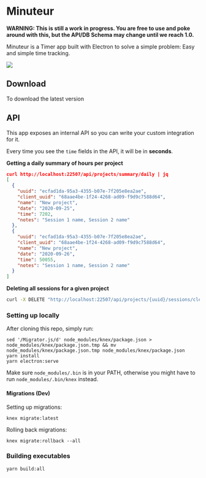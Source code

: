 # Minuteur

**WARNING: This is still a work in progress. You are free to use and poke around with this, but the API/DB Schema may change until we reach 1.0.**

Minuteur is a Timer app built with Electron to solve a simple problem: Easy and simple time tracking.

![](https://www.dropbox.com/s/nrxmjzfg0icylw2/Screen%20Shot%202020-09-26%20at%2008.39.38.png?raw=1)

## Download

To download the latest version

## API

This app exposes an internal API so you can write your custom integration for it.

Every time you see the `time` fields in the API, it will be in **seconds**.

**Getting a daily summary of hours per project**

```json
curl http://localhost:22507/api/projects/summary/daily | jq
[
  {
    "uuid": "ecfad1da-95a3-4355-b07e-7f205e8ea2ae",
    "client_uuid": "68aae4be-1f24-4268-ad09-f9d9c7588d64",
    "name": "New project",
    "date": "2020-09-25",
    "time": 7202,
    "notes": "Session 1 name, Session 2 name"
  },
  {
    "uuid": "ecfad1da-95a3-4355-b07e-7f205e8ea2ae",
    "client_uuid": "68aae4be-1f24-4268-ad09-f9d9c7588d64",
    "name": "New project",
    "date": "2020-09-26",
    "time": 50055,
    "notes": "Session 1 name, Session 2 name"
  }
]
```

**Deleting all sessions for a given project**

```bash
curl -X DELETE "http://localhost:22507/api/projects/{uuid}/sessions/clear"
```

### Setting up locally

After cloning this repo, simply run:

```
sed '/Migrator.js/d' node_modules/knex/package.json > node_modules/knex/package.json.tmp && mv node_modules/knex/package.json.tmp node_modules/knex/package.json
yarn install
yarn electron:serve
```

Make sure `node_modules/.bin` is in your PATH, otherwise you might have to run `node_modules/.bin/knex` instead.

#### Migrations (Dev)

Setting up migrations:

```
knex migrate:latest
```

Rolling back migrations:

```
knex migrate:rollback --all
```

### Building executables

```
yarn build:all
```
